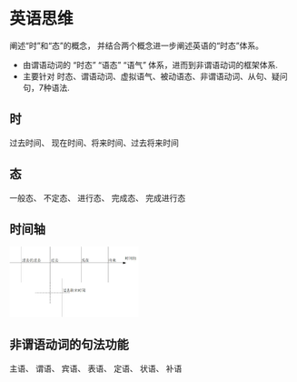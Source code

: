 # 英语思维
阐述“时”和“态”的概念， 并结合两个概念进一步阐述英语的“时态”体系。

* 由谓语动词的 “时态” “语态” “语气” 体系，进而到非谓语动词的框架体系.
* 主要针对 时态、谓语动词、虚拟语气、被动语态、非谓语动词、从句、疑问句，7种语法.

## 时
过去时间、 现在时间、将来时间、过去将来时间

## 态
一般态、 不定态、 进行态、 完成态、 完成进行态

## 时间轴
<img src="pics/timeline.jpg" width="45%">

## 非谓语动词的句法功能
主语、 谓语、 宾语、 表语、 定语、 状语、 补语


